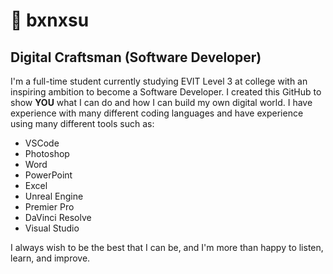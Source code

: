 # 💫 bxnxsu

## Digital Craftsman (Software Developer)

I'm a full-time student currently studying EVIT Level 3 at college with an inspiring ambition to become a Software Developer. I created this GitHub to show **YOU** what I can do and how I can build my own digital world. I have experience with many different coding languages and have experience using many different tools such as:

- VSCode
- Photoshop
- Word
- PowerPoint
- Excel
- Unreal Engine
- Premier Pro
- DaVinci Resolve
- Visual Studio

I always wish to be the best that I can be, and I'm more than happy to listen, learn, and improve.


